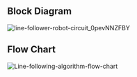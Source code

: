 ## Block Diagram
![line-follower-robot-circuit_0pevNNZFBY](https://user-images.githubusercontent.com/98813735/157267875-2be0e66d-8b9c-478c-bb3a-c60bf47e2182.gif)




## Flow Chart
![Line-following-algorithm-flow-chart](https://user-images.githubusercontent.com/98813735/157265496-38423d06-09bd-4263-9e33-4ee1c058a039.png)




